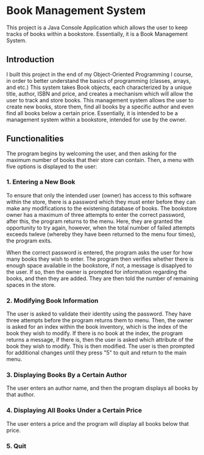 # Book Management System
This project is a Java Console Application which allows the user to keep tracks of books within a bookstore. Essentially, it is a Book Management System.

## Introduction
I built this project in the end of my Object-Oriented Programming I course, in order to better understand the basics of programming (classes, arrays, and etc.) This system takes Book objects, each characterized by a unique title, author, ISBN and price, and creates a mechanism which will allow the user to track and store books. This management system allows the user to create new books, store them, find all books by a specific author and even find all books below a certain price. Essentially, it is intended to be a management system within a bookstore, intended for use by the owner. 

## Functionalities
The program begins by welcoming the user, and then asking for the maximum number of books that their store can contain. Then, a menu with five options is displayed to the user:

### 1. Entering a New Book
To ensure that only the intended user (owner) has access to this software within the store, there is a password which they must enter before they can make any modifications to the existening database of books. The bookstore owner has a maximum of three attempts to enter the correct password, after this, the program returns to the menu. Here, they are granted the opportunity to try again, however, when the total number of failed attempts exceeds twleve (whereby they have been returned to the menu four times), the program exits. 

When the correct password is entered, the program asks the user for how many books they wish to enter. The program then verifies whether there is enough space available in the bookstore, if not, a message is disaplyed to the user. If so, then the owner is prompted for information regarding the books, and then they are added. They are then told the number of remaining spaces in the store. 

### 2. Modifying Book Information
The user is asked to validate their identity using the password. They have three attempts before the program returns them to menu. Then, the owner is asked for an index within the book inventory, which is the index of the book they wish to modify. If there is no book at the index, the program returns a message, if there is, then the user is asked which attribute of the book they wish to modify. This is then modified. The user is then prompted for additional changes until they press "5" to quit and return to the main menu. 

### 3. Displaying Books By a Certain Author
The user enters an author name, and then the program displays all books by that author. 

### 4. Displaying All Books Under a Certain Price
The user enters a price and the program will display all books below that price. 

### 5. Quit






